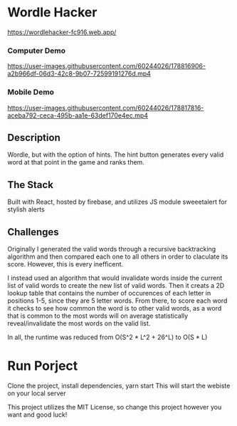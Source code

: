 # Wordle Hacker
https://wordlehacker-fc916.web.app/

### Computer Demo
https://user-images.githubusercontent.com/60244026/178816906-a2b966df-06d3-42c8-9b07-72599191276d.mp4

### Mobile Demo
https://user-images.githubusercontent.com/60244026/178817816-aceba792-ceca-495b-aa1e-63def170e4ec.mp4

## Description 
Wordle, but with the option of hints. The hint button generates every valid word at that point in the game and ranks them.

## The Stack
Built with React, hosted by firebase, and utilizes JS module sweeetalert for stylish alerts

## Challenges
Originally I generated the valid words through a recursive backtracking algorithm and then compared each one to all others in order to claculate its score. However, this is every inefficent. 

I instead used an algorithm that would invalidate words inside the current list of valid words to create the new list of valid words. Then it creats a 2D lookup table that contains the number of occurences of each letter in positions 1-5, since they are 5 letter words. From there, to score each word it checks to see how common the word is to other valid words, as a word that is common to the most words will on average statistically reveal/invalidate the most words on the valid list.

In all, the runtime was reduced from O(S^2 * L^2 + 26^L) to O(S * L)

# Run Porject
Clone the project, install dependencies, yarn start
This will start the webiste on your local server

This project utilizes the MIT License, so change this project however you want and good luck!
